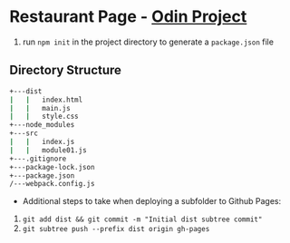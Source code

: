 # Restaurant Page - [Odin Project](https://www.theodinproject.com/paths/full-stack-javascript/courses/javascript/lessons/restaurant-page)

1. run `npm init` in the project directory to generate a `package.json` file

## Directory Structure

```sh
+---dist
|   |   index.html
|   |   main.js
|   |   style.css
+---node_modules
+---src
|   |   index.js
|   |   module01.js
+---.gitignore
+---package-lock.json
+---package.json
/---webpack.config.js
```

* Additional steps to take when deploying a subfolder to Github Pages:
1. `git add dist && git commit -m "Initial dist subtree commit"`
2. `git subtree push --prefix dist origin gh-pages`

